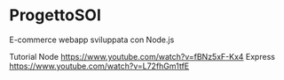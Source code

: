 # ProgettoSOI
E-commerce webapp sviluppata con Node.js

Tutorial
Node https://www.youtube.com/watch?v=fBNz5xF-Kx4
Express https://www.youtube.com/watch?v=L72fhGm1tfE
